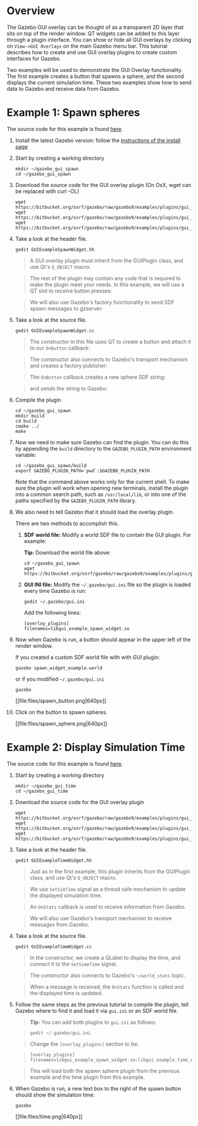# Overview

The Gazebo GUI overlay can be thought of as a transparent 2D layer that sits
on top of the render window. QT widgets can be added to this layer through
a plugin interface. You can show or hide all GUI overlays by clicking on
`View->GUI Overlays` on the main Gazebo menu bar. This tutorial describes how to
create and use GUI overlay plugins to create custom interfaces for Gazebo.

Two examples will be used to demonstrate the GUI Overlay functionality. The
first example creates a button that spawns a sphere, and the second displays
the current simulation time. These two examples show how to send data to
Gazebo and receive data from Gazebo.

# Example 1: Spawn spheres

The source code for this example is found [here](https://bitbucket.org/osrf/gazebo/src/gazebo9/examples/plugins/gui_overlay_plugin_spawn).

1. Install the latest Gazebo version: follow the [instructions of the install page](http://gazebosim.org/tutorials?cat=install)

1. Start by creating a working directory

    ~~~
    mkdir ~/gazebo_gui_spawn
    cd ~/gazebo_gui_spawn
    ~~~

1. Download the source code for the GUI overlay plugin (On OsX, wget can be replaced with curl -OL)

    ~~~
    wget https://bitbucket.org/osrf/gazebo/raw/gazebo9/examples/plugins/gui_overlay_plugin_spawn/GUIExampleSpawnWidget.hh
    wget https://bitbucket.org/osrf/gazebo/raw/gazebo9/examples/plugins/gui_overlay_plugin_spawn/GUIExampleSpawnWidget.cc
    wget https://bitbucket.org/osrf/gazebo/raw/gazebo9/examples/plugins/gui_overlay_plugin_spawn/CMakeLists.txt
    ~~~

1. Take a look at the header file.

    ~~~
    gedit GUIExampleSpawnWidget.hh
    ~~~

    > A GUI overlay plugin must inherit from the GUIPlugin class, and use Qt's `Q_OBJECT` macro.

    > <include src='https://bitbucket.org/osrf/gazebo/raw/gazebo9/examples/plugins/gui_overlay_plugin_spawn/GUIExampleSpawnWidget.hh' from='/.*class GAZEBO_VISIBLE/' to='/.*Q_OBJECT/' />

    > The rest of the plugin may contain any code that is required to make the plugin meet your needs. In this example, we will use a QT slot to receive button presses:

    > <include src='https://bitbucket.org/osrf/gazebo/raw/gazebo9/examples/plugins/gui_overlay_plugin_spawn/GUIExampleSpawnWidget.hh' from='/.*Callback trig/' to='OnButton\(\);' />

    > We will also use Gazebo's factory functionality to send SDF spawn messages to gzserver:

    > <include src='https://bitbucket.org/osrf/gazebo/raw/gazebo9/examples/plugins/gui_overlay_plugin_spawn/GUIExampleSpawnWidget.hh' from='/.*Node used/' to='/factoryPub;/' />

1. Take a look at the source file.

    ~~~
    gedit GUIExampleSpawnWidget.cc
    ~~~

    > The constructor in this file uses QT to create a button and attach it to our `OnButton` callback:

    > <include src='https://bitbucket.org/osrf/gazebo/raw/gazebo9/examples/plugins/gui_overlay_plugin_spawn/GUIExampleSpawnWidget.cc' from='/.*Create a push/' to='/OnButton\(\)\)\);/' />

    > The constructor also connects to Gazebo's transport mechanism and creates a factory publisher:

    > <include src='https://bitbucket.org/osrf/gazebo/raw/gazebo9/examples/plugins/gui_overlay_plugin_spawn/GUIExampleSpawnWidget.cc' from='/.*Create a node/' to='/factory\"\);/' />

    > The `OnButton` callback creates a new sphere SDF string:

    > <include src='https://bitbucket.org/osrf/gazebo/raw/gazebo9/examples/plugins/gui_overlay_plugin_spawn/GUIExampleSpawnWidget.cc' from='/.*std::ostringstream/' to='/\/sdf>\";/' />

    > and sends the string to Gazebo:

    > <include src='https://bitbucket.org/osrf/gazebo/raw/gazebo9/examples/plugins/gui_overlay_plugin_spawn/GUIExampleSpawnWidget.cc' from='/.*msgs::Factory msg/' to='/Publish\(msg\);/'/>

1. Compile the plugin

    ~~~
    cd ~/gazebo_gui_spawn
    mkdir build
    cd build
    cmake ../
    make
    ~~~

1. Now we need to make sure Gazebo can find the plugin. You can do this by
appending the `build` directory to the `GAZEBO_PLUGIN_PATH` environment variable:

    ~~~
    cd ~/gazebo_gui_spawn/build
    export GAZEBO_PLUGIN_PATH=`pwd`:$GAZEBO_PLUGIN_PATH
    ~~~

    Note that the command above works only for the current shell. To make sure
    the plugin will work when opening new terminals, install the plugin into a
    common search path, such as `/usr/local/lib`, or into one of the paths
    specified by the `GAZEBO_PLUGIN_PATH` library.

1. We also need to tell Gazebo that it should load the overlay plugin.

    There are two methods to accomplish this.

    1. **SDF world file:** Modify a world SDF file to contain the GUI plugin. For example:

        <include src='https://bitbucket.org/osrf/gazebo/raw/gazebo9/examples/plugins/gui_overlay_plugin_spawn/spawn_widget_example.world'/>

        **Tip:** Download the world file above:

        ~~~
        cd ~/gazebo_gui_spawn
        wget https://bitbucket.org/osrf/gazebo/raw/gazebo9/examples/plugins/gui_overlay_plugin_spawn/spawn_widget_example.world
        ~~~

    1. **GUI INI file:** Modify the `~/.gazebo/gui.ini` file so the plugin is loaded every time Gazebo is run:

        ~~~
        gedit ~/.gazebo/gui.ini
        ~~~

        Add the following lines:

        ~~~
        [overlay_plugins]
        filenames=libgui_example_spawn_widget.so
        ~~~

1. Now when Gazebo is run, a button should appear in the upper left of the render window.

    If you created a custom SDF world file with with GUI plugin:

    ~~~
    gazebo spawn_widget_example.world
    ~~~

    or if you modified `~/.gazebo/gui.ini`

    ~~~
    gazebo
    ~~~

    [[file:files/spawn_button.png|640px]]

1. Click on the button to spawn spheres.

    [[file:files/spawn_sphere.png|640px]]


# Example 2: Display Simulation Time

The source code for this example is found [here](https://bitbucket.org/osrf/gazebo/src/gazebo9/examples/plugins/gui_overlay_plugin_time).

1. Start by creating a working directory

    ~~~
    mkdir ~/gazebo_gui_time
    cd ~/gazebo_gui_time
    ~~~

1. Download the source code for the GUI overlay plugin

    ~~~
    wget https://bitbucket.org/osrf/gazebo/raw/gazebo9/examples/plugins/gui_overlay_plugin_time/GUIExampleTimeWidget.hh
    wget https://bitbucket.org/osrf/gazebo/raw/gazebo9/examples/plugins/gui_overlay_plugin_time/GUIExampleTimeWidget.cc
    wget https://bitbucket.org/osrf/gazebo/raw/gazebo9/examples/plugins/gui_overlay_plugin_time/CMakeLists.txt
    ~~~

1. Take a look at the header file.

    ~~~
    gedit GUIExampleTimeWidget.hh
    ~~~

    > Just as in the first example, this plugin inherits from the GUIPlugin class, and use Qt's `Q_OBJECT` macro.

    > <include src='https://bitbucket.org/osrf/gazebo/raw/gazebo9/examples/plugins/gui_overlay_plugin_time/GUIExampleTimeWidget.hh' from='/.*class GAZEBO_VISIBLE/' to='/.*Q_OBJECT/' />

    > We use `SetSimTime` signal as a thread safe mechanism to update the displayed simulation time.

    > <include src='https://bitbucket.org/osrf/gazebo/raw/gazebo9/examples/plugins/gui_overlay_plugin_time/GUIExampleTimeWidget.hh' from='/.*A signal used/' to='/.*_string\);/' />

    > An `OnStats` callback is used to receive information from Gazebo.

    > <include src='https://bitbucket.org/osrf/gazebo/raw/gazebo9/examples/plugins/gui_overlay_plugin_time/GUIExampleTimeWidget.hh' from='/.*Callback that/' to='/_msg\);/' />

    > We will also use Gazebo's transport mechanism to receive messages from Gazebo.

    > <include src='https://bitbucket.org/osrf/gazebo/raw/gazebo9/examples/plugins/gui_overlay_plugin_time/GUIExampleTimeWidget.hh' from='/.*Node used to/' to='/statsSub;/' />

1. Take a look at the source file.

    ~~~
    gedit GUIExampleTimeWidget.cc
    ~~~

    > In the constructor, we create a QLabel to display the time, and connect it to the `SetSimeTime` signal.

    > <include src='https://bitbucket.org/osrf/gazebo/raw/gazebo9/examples/plugins/gui_overlay_plugin_time/GUIExampleTimeWidget.cc' from='/.*Create a time label/' to='/QueuedConnection\);/' />

    > The constructor also connects to Gazebo's `~/world_stats` topic.

    > <include src='https://bitbucket.org/osrf/gazebo/raw/gazebo9/examples/plugins/gui_overlay_plugin_time/GUIExampleTimeWidget.cc' from='/.*Create a node for/' to='/this\);/' />

    > When a message is received, the `OnStats` function is called and the displayed time is updated.

    > <include src='https://bitbucket.org/osrf/gazebo/raw/gazebo9/examples/plugins/gui_overlay_plugin_time/GUIExampleTimeWidget.cc' from='/void GUIExampleTimeWidget::OnStats/' to='/\)\)\);/' />

1. Follow the same steps as the previous tutorial to compile the plugin,
tell Gazebo where to find it and load it via `gui.ini` or an SDF  world file.

    > **Tip:** You can add both plugins to `gui.ini` as follows:

    >  ~~~
    >  gedit ~/.gazebo/gui.ini
    >  ~~~

    > Change the `[overlay_plugins]` section to be:

    >  ~~~
    >  [overlay_plugins]
    >  filenames=libgui_example_spawn_widget.so:libgui_example_time_widget.so
    >  ~~~

    > This will load both the spawn sphere plugin from the previous example and the time plugin from this example.

1. When Gazebo is run, a new text box to the right of the spawn button should show the simulation time.

    ~~~
    gazebo
    ~~~

    [[file:files/time.png|640px]]

